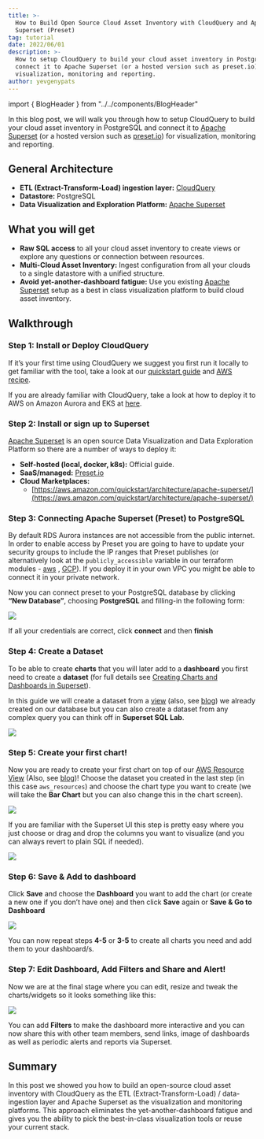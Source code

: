 ```yaml
---
title: >-
  How to Build Open Source Cloud Asset Inventory with CloudQuery and Apache
  Superset (Preset)
tag: tutorial
date: 2022/06/01
description: >-
  How to setup CloudQuery to build your cloud asset inventory in PostgreSQL and
  connect it to Apache Superset (or a hosted version such as preset.io) for
  visualization, monitoring and reporting.
author: yevgenypats
---
```


import { BlogHeader } from "../../components/BlogHeader"

<BlogHeader/>

In this blog post, we will walk you through how to setup CloudQuery to build your cloud asset inventory in PostgreSQL and connect it to [Apache Superset](https://superset.apache.org/) (or a hosted version such as [preset.io](https://preset.io)) for visualization, monitoring and reporting.

## General Architecture

- **ETL (Extract-Transform-Load) ingestion layer:** [CloudQuery](https://github.com/cloudquery/cloudquery)
- **Datastore:** PostgreSQL
- **Data Visualization and Exploration Platform:** [Apache Superset](https://github.com/apache/superset)

## What you will get

- **Raw SQL access** to all your cloud asset inventory to create views or explore any questions or connection between resources.
- **Multi-Cloud Asset Inventory:** Ingest configuration from all your clouds to a single datastore with a unified structure.
- **Avoid yet-another-dashboard fatigue:** Use you existing [Apache Superset](https://superset.apache.org/) setup as a best in class visualization platform to build cloud asset inventory.

## Walkthrough

### Step 1: Install or Deploy CloudQuery

If it’s your first time using CloudQuery we suggest you first run it locally to get familiar with the tool, take a look at our [quickstart guide](/docs/quickstart) and [AWS recipe](/docs/recipes/overview).

If you are already familiar with CloudQuery, take a look at how to deploy it to AWS on Amazon Aurora and EKS at [here](https://github.com/cloudquery/terraform-aws-cloudquery).

### Step 2: Install or sign up to Superset

[Apache Superset](https://github.com/apache/superset) is an open source Data Visualization and Data Exploration Platform so there are a number of ways to deploy it:

- **Self-hosted (local, docker, k8s):** Official guide.
- **SaaS/managed:** [Preset.io](https://preset.io/)
- **Cloud Marketplaces:**
  - [https://aws.amazon.com/quickstart/architecture/apache-superset/](https://aws.amazon.com/quickstart/architecture/apache-superset/)

### Step 3: Connecting Apache Superset (Preset) to PostgreSQL

By default RDS Aurora instances are not accessible from the public internet. In order to enable access by Preset you are going to have to update your security groups to include the IP ranges that Preset publishes (or alternatively look at the `publicly_accessible` variable in our terraform modules - [aws](https://github.com/cloudquery/terraform-aws-cloudquery#inputs) , [GCP](https://github.com/cloudquery/terraform-gcp-cloudquery#inputs)). If you deploy it in your own VPC you might be able to connect it in your private network.

Now you can connect preset to your PostgreSQL database by clicking **“New Database”**, choosing **PostgreSQL** and filling-in the following form:

![](/images/blog/cloud-asset-inventory-cloudquery-apache-superset/1.png)

If all your credentials are correct, click **connect** and then **finish**

### Step 4: Create a Dataset

To be able to create **charts** that you will later add to a **dashboard** you first need to create a **dataset** (for full details see [Creating Charts and Dashboards in Superset](https://superset.apache.org/docs/creating-charts-dashboards/creating-your-first-dashboard)).

In this guide we will create a dataset from a [view](https://github.com/cloudquery/cq-provider-aws/blob/main/views/resources.sql) (also, see [blog](https://www.cloudquery.io/blog/aws-resources-view)) we already created on our database but you can also create a dataset from any complex query you can think off in **Superset SQL Lab**.

![](/images/blog/cloud-asset-inventory-cloudquery-apache-superset/2.png)

### Step 5: Create your first chart!

Now you are ready to create your first chart on top of our [AWS Resource View](https://github.com/cloudquery/cq-provider-aws/blob/main/views/resources.sql) (Also, see [blog](https://www.cloudquery.io/blog/aws-resources-view))! Choose the dataset you created in the last step (in this case `aws_resources`) and choose the chart type you want to create (we will take the **Bar Chart** but you can also change this in the chart screen).

![](/images/blog/cloud-asset-inventory-cloudquery-apache-superset/3.png)

If you are familiar with the Superset UI this step is pretty easy where you just choose or drag and drop the columns you want to visualize (and you can always revert to plain SQL if needed).

![](/images/blog/cloud-asset-inventory-cloudquery-apache-superset/4.png)

### Step 6: Save & Add to dashboard

Click **Save** and choose the **Dashboard** you want to add the chart (or create a new one if you don’t have one) and then click **Save** again or **Save & Go to Dashboard**

![](/images/blog/cloud-asset-inventory-cloudquery-apache-superset/5.png)

You can now repeat steps **4-5** or **3-5** to create all charts you need and add them to your dashboard/s.

### Step 7: Edit Dashboard, Add Filters and Share and Alert!

Now we are at the final stage where you can edit, resize and tweak the charts/widgets so it looks something like this:

![](/images/blog/cloud-asset-inventory-cloudquery-apache-superset/6.png)

You can add **Filters** to make the dashboard more interactive and you can now share this with other team members, send links, image of dashboards as well as periodic alerts and reports via Superset.

## Summary

In this post we showed you how to build an open-source cloud asset inventory with CloudQuery as the ETL (Extract-Transform-Load) / data-ingestion layer and Apache Superset as the visualization and monitoring platforms. This approach eliminates the yet-another-dashboard fatigue and gives you the ability to pick the best-in-class visualization tools or reuse your current stack.
